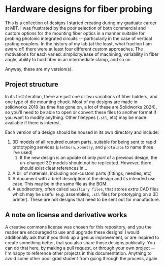 # Hardware designs for fiber probing

This is a collection of designs I started creating during my graduate career at MIT. 
I was frustrated by the poor selection of both commercial and custom options for the mounting fiber optics in a manner suitable for probing photonic integrated circuits -- particularly in the case of vertical grating couplers. 
In the history of my lab (at the least, what fraction I am aware of) there were at least four different custom approaches.
The motivations for each varied: simplicity/ease of machining, variability in fiber angle, ability to hold fiber in an intermediate clamp, and so on.

Anyway, these are my version(s). 

## Project structure
In its first iteration, there are just one or two variations of fiber holders, and one type of die mounting chuck. 
Most of my designs are made in solidworks 2018 (as time has gone on, a lot of these are Solidworks 2024), so you'll need to be able to open or convert these files to another format if you want to modify anything. 
Other filetypes (`.stl`, etc) may be made available if there is interest.

Each version of a design should be housed in its own directory and include: 
1. 3D models of all required custom parts, suitable for being sent to rapid prototyping services (`plethora`, `xometry`, and `protolabs` to name three I've used)
    1. If the new design is an update of only _part_ of a previous design, the un-changed 3D models should not be replicated. However, there should exist clear references in...
3. A bill of materials, including non-custom parts (fittings, needles, etc)
4. A document with a brief description of the design and its intended use case. This may be in the same file as the BOM. 
5. A subdirectory, often called `auxiliary files`, that stores *extra* CAD files which may be useful (e.g.  assemblies, `.stl` files for prototyping on a 3D printer). These are not designs that need to be sent out for manufacture.

## A note on license and derivative works
A creative commons license was chosen for this repository, and you the reader are encouraged to use and upgrade these designs! 
I would additionally ask that if you think up a genius improvement, or are inspired to create something better, that you also share those designs publically. 
You can do that here, by making a pull request, or through your own project -- I'm happy to reference other projects in this documentation. 
Anything to avoid some other poor grad student from going through the process, again.


